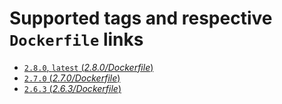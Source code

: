 # Supported tags and respective `Dockerfile` links

-	[`2.8.0`, `latest` (*2.8.0/Dockerfile*)](https://github.com/gponsu/docker-emberjs/blob/master/Dockerfile)
-	[`2.7.0` (*2.7.0/Dockerfile*)](https://github.com/gponsu/docker-emberjs/blob/v2.7.0/Dockerfile)
-	[`2.6.3` (*2.6.3/Dockerfile*)](https://github.com/gponsu/docker-emberjs/blob/v2.6.3/Dockerfile)
